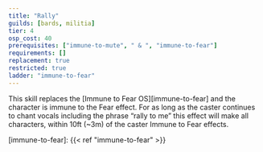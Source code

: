 ```yaml
---
title: "Rally"
guilds: [bards, militia]
tier: 4
osp_cost: 40
prerequisites: ["immune-to-mute", " & ", "immune-to-fear"]
requirements: []
replacement: true
restricted: true
ladder: "immune-to-fear"
---
```

This skill replaces the [Immune to Fear OS][immune-to-fear] and the character is immune to the Fear effect. For as long as the caster continues to chant vocals including the phrase “rally to me” this effect will make all characters, within 10ft (~3m) of the caster Immune to Fear effects.

[immune-to-fear]: {{< ref "immune-to-fear" >}}